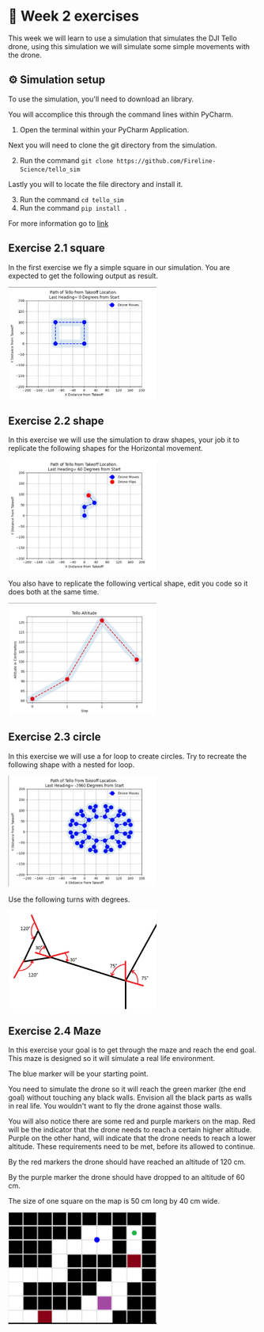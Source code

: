 # :pencil: Week 2 exercises 
This week we will learn to use a simulation that simulates the DJI Tello drone, using this simulation we will simulate some simple movements with the drone. 

## :gear: Simulation setup
To use the simulation, you'll need to download an library.

You will accomplice this through the command lines within PyCharm.

1. Open the terminal within your PyCharm Application.

Next you will need to clone the git directory from the simulation.

2. Run the command  `git clone https://github.com/Fireline-Science/tello_sim`

Lastly you will to locate the file directory and install it.

3. Run the command `cd tello_sim`
4. Run the command `pip install .`

For more information go to [link](https://github.com/Fireline-Science/tello_sim)

## Exercise 2.1 square
In the first exercise we fly a simple square in our simulation. 
You are expected to get the following output as result.

<img src="/Media/Exercise%202.1%20Week%202.png" width="300"/>

## Exercise 2.2 shape
In this exercise we will use the simulation to draw shapes, your job it to replicate the following shapes for the Horizontal movement.

<img src="/Media/horGraph.png" width="300"/>

You also have to replicate the following vertical shape, edit you code so it does both at the same time.

<img src="/Media/verGraph.png" width="300"/>

## Exercise 2.3 circle
In this exercise we will use a for loop to create circles. Try to recreate the following shape with a nested for loop.

<img src="/Media/LoopShape.png" width="300"/>

Use the following turns with degrees.

<img src="/Media/angle's.png" width="300"/>

## Exercise 2.4 Maze

In this exercise your goal is to get through the maze and reach the end goal. This maze is designed so it will simulate a real life environment.

The blue marker will be your starting point. 

You need to simulate the drone so it will reach the green marker (the end goal) without touching any black walls. Envision all the black parts as walls in real life. 
You wouldn't want to fly the drone against those walls.

You will also notice there are some red and purple markers on the map. 
Red will be the indicator that the drone needs to reach a certain higher altitude. 
Purple on the other hand, will indicate that the drone needs to reach a lower altitude. 
These requirements need to be met, before its allowed to continue.

By the red markers the drone should have reached an altitude of 120 cm.

By the purple marker the drone should have dropped to an altitude of 60 cm.

The size of one square on the map is 50 cm long by 40 cm wide.

<img src="/Media/MazeExercise.png" width="300"/>
